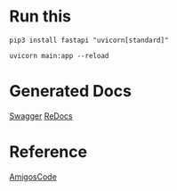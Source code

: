 # Run this
```
pip3 install fastapi "uvicorn[standard]"

uvicorn main:app --reload
```

# Generated Docs
[Swagger](http://127.0.0.1:8000/docs)
[ReDocs](http://127.0.0.1:8000/redoc)

# Reference
[AmigosCode](https://youtu.be/GN6ICac3OXY)